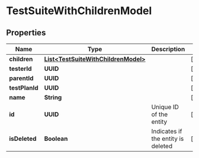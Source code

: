 

# TestSuiteWithChildrenModel


## Properties

| Name | Type | Description | Notes |
|------------ | ------------- | ------------- | -------------|
|**children** | [**List&lt;TestSuiteWithChildrenModel&gt;**](TestSuiteWithChildrenModel.md) |  |  [optional] |
|**testerId** | **UUID** |  |  [optional] |
|**parentId** | **UUID** |  |  [optional] |
|**testPlanId** | **UUID** |  |  [optional] |
|**name** | **String** |  |  [optional] |
|**id** | **UUID** | Unique ID of the entity |  [optional] |
|**isDeleted** | **Boolean** | Indicates if the entity is deleted |  [optional] |



